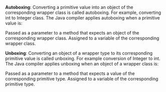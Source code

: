 **Autoboxing**: Converting a primitive value into an object of the corresponding wrapper class is called autoboxing. For example, converting int to Integer class. The Java compiler applies autoboxing when a primitive value is:

Passed as a parameter to a method that expects an object of the corresponding wrapper class.
Assigned to a variable of the corresponding wrapper class.     

**Unboxing**: Converting an object of a wrapper type to its corresponding primitive value is called unboxing. For example conversion of Integer to int. The Java compiler applies unboxing when an object of a wrapper class is:

Passed as a parameter to a method that expects a value of the corresponding primitive type.
Assigned to a variable of the corresponding primitive type.
